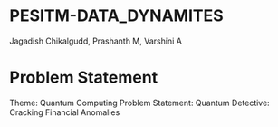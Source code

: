 # PESITM-DATA_DYNAMITES
Jagadish Chikalgudd, 
Prashanth M,
Varshini A
# Problem Statement
Theme: Quantum Computing
Problem Statement: Quantum Detective: Cracking Financial Anomalies
